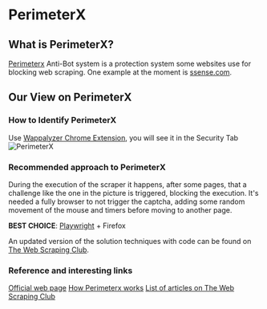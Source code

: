 # PerimeterX

## What is PerimeterX?
[Perimeterx](https://www.perimeterx.com/products/bot-defender "Perimeterx") Anti-Bot system is a protection system some websites use for blocking web scraping. One example at the moment is [ssense.com](https://www.ssense.com/).

## Our View on PerimeterX

### How to Identify PerimeterX
Use [Wappalyzer Chrome Extension](https://github.com/reanalytics-databoutique/webscraping-open-doc/blob/0386528f99a1209a538f6d042e859cd9933011c8/Pages/Tools/Wappalyzer.md), you will see it in the Security Tab
![PerimeterX](https://github.com/reanalytics-databoutique/webscraping-open-doc/blob/main/Images/Antibot/Perimterx1.png)

### Recommended approach to PerimeterX
During the execution of the scraper it happens, after some pages, that a challenge like the one in the picture is triggered, blocking the execution. It's needed a fully browser to not trigger the captcha, adding some random movement of the mouse and timers before moving to another page.

**BEST CHOICE**: [Playwright](https://github.com/reanalytics-databoutique/webscraping-open-doc/blob/main/Pages/Tools/Playwright.md) + Firefox

An updated version of the solution techniques with code can be found on [The Web Scraping Club](https://substack.thewebscraping.club "The Web Scraping Club").

### Reference and interesting links
[Official web page](https://www.perimeterx.com/products/bot-defender)
[How Perimeterx works](https://www.trickster.dev/post/how-does-perimeterx-bot-defender-work/)
[List of articles on The Web Scraping Club](https://substack.thewebscraping.club/t/perimeterx)

